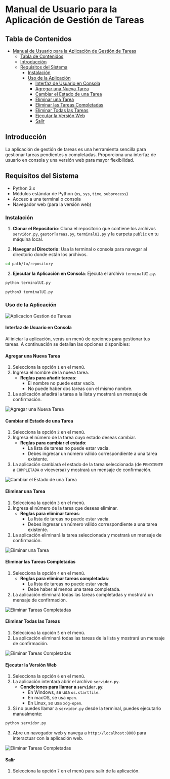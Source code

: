 

# Manual de Usuario para la Aplicación de Gestión de Tareas

## Tabla de Contenidos

- [Manual de Usuario para la Aplicación de Gestión de Tareas](#manual-de-usuario-para-la-aplicación-de-gestión-de-tareas)
  - [Tabla de Contenidos](#tabla-de-contenidos)
  - [Introducción](#introducción)
  - [Requisitos del Sistema](#requisitos-del-sistema)
    - [Instalación](#instalación)
    - [Uso de la Aplicación](#uso-de-la-aplicación)
      - [Interfaz de Usuario en Consola](#interfaz-de-usuario-en-consola)
      - [Agregar una Nueva Tarea](#agregar-una-nueva-tarea)
      - [Cambiar el Estado de una Tarea](#cambiar-el-estado-de-una-tarea)
      - [Eliminar una Tarea](#eliminar-una-tarea)
      - [Eliminar las Tareas Completadas](#eliminar-las-tareas-completadas)
      - [Eliminar Todas las Tareas](#eliminar-todas-las-tareas)
      - [Ejecutar la Versión Web](#ejecutar-la-versión-web)
      - [Salir](#salir)

## Introducción

La aplicación de gestión de tareas es una herramienta sencilla para gestionar tareas pendientes y completadas. Proporciona una interfaz de usuario en consola y una versión web para mayor flexibilidad.

## Requisitos del Sistema

- Python 3.x
- Módulos estándar de Python (`os`, `sys`, `time`, `subprocess`)
- Acceso a una terminal o consola
- Navegador web (para la versión web)


### Instalación

1. **Clonar el Repositorio**: Clona el repositorio que contiene los archivos `servidor.py`, `gestorTareas.py`, `terminalUI.py` y la carpeta `public` en tu máquina local.

2. **Navegar al Directorio**: Usa la terminal o consola para navegar al directorio donde están los archivos.

```sh
cd path/to/repository
```

2. **Ejecutar la Aplicación en Consola**: Ejecuta el archivo `terminalUI.py`.

```sh
python terminalUI.py
```
```sh
python3 terminalUI.py
```

### Uso de la Aplicación

![Aplicacion Gestion de Tareas](./pruebaGrafica/terminaTodo.gif)

#### Interfaz de Usuario en Consola

Al iniciar la aplicación, verás un menú de opciones para gestionar tus tareas. A continuación se detallan las opciones disponibles:

#### Agregar una Nueva Tarea

1. Selecciona la opción `1` en el menú.
2. Ingresa el nombre de la nueva tarea.
   - **Reglas para añadir tareas**:
     - El nombre no puede estar vacío.
     - No puede haber dos tareas con el mismo nombre.
3. La aplicación añadirá la tarea a la lista y mostrará un mensaje de confirmación.

![Agregar una Nueva Tarea](./pruebaGrafica/nueva.gif)

#### Cambiar el Estado de una Tarea

1. Selecciona la opción `2` en el menú.
2. Ingresa el número de la tarea cuyo estado deseas cambiar.
   - **Reglas para cambiar el estado**:
     - La lista de tareas no puede estar vacía.
     - Debes ingresar un número válido correspondiente a una tarea existente.
3. La aplicación cambiará el estado de la tarea seleccionada (de `PENDIENTE` a `COMPLETADA` o viceversa) y mostrará un mensaje de confirmación.

![Cambiar el Estado de una Tarea](./pruebaGrafica/estado.gif)

#### Eliminar una Tarea

1. Selecciona la opción `3` en el menú.
2. Ingresa el número de la tarea que deseas eliminar.
   - **Reglas para eliminar tareas**:
     - La lista de tareas no puede estar vacía.
     - Debes ingresar un número válido correspondiente a una tarea existente.
3. La aplicación eliminará la tarea seleccionada y mostrará un mensaje de confirmación.


![Eliminar una Tarea](./pruebaGrafica/eliminar.gif)

#### Eliminar las Tareas Completadas

1. Selecciona la opción `4` en el menú.
   - **Reglas para eliminar tareas completadas**:
     - La lista de tareas no puede estar vacía.
     - Debe haber al menos una tarea completada.
2. La aplicación eliminará todas las tareas completadas y mostrará un mensaje de confirmación.

![Eliminar Tareas Completadas](./pruebaGrafica/eliminarCo.gif)

#### Eliminar Todas las Tareas

1. Selecciona la opción `5` en el menú.
2. La aplicación eliminará todas las tareas de la lista y mostrará un mensaje de confirmación.

![Eliminar Tareas Completadas](./pruebaGrafica/eliminarTodasTareas.gif)

#### Ejecutar la Versión Web

1. Selecciona la opción `6` en el menú.
2. La aplicación intentará abrir el archivo `servidor.py`.
   - **Condiciones para llamar a `servidor.py`**:
     - En Windows, se usa `os.startfile`.
     - En macOS, se usa `open`.
     - En Linux, se usa `xdg-open`.
3. Si no puedes llamar a `servidor.py` desde la terminal, puedes ejecutarlo manualmente:

```sh
python servidor.py
```

3. Abre un navegador web y navega a `http://localhost:8000` para interactuar con la aplicación web.

![Eliminar Tareas Completadas](./pruebaGrafica/appWeb.gif)

#### Salir

1. Selecciona la opción `7` en el menú para salir de la aplicación.

